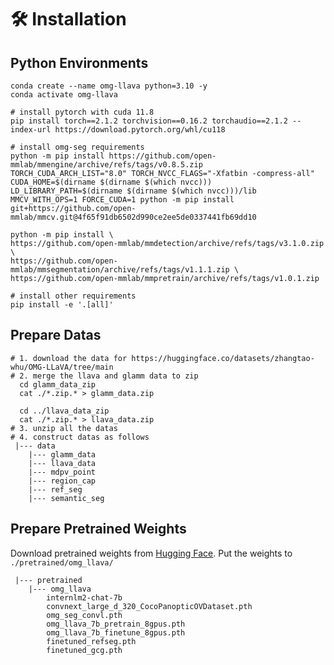 # 🛠️ Installation

## Python Environments
```commandline
conda create --name omg-llava python=3.10 -y
conda activate omg-llava

# install pytorch with cuda 11.8
pip install torch==2.1.2 torchvision==0.16.2 torchaudio==2.1.2 --index-url https://download.pytorch.org/whl/cu118

# install omg-seg requirements
python -m pip install https://github.com/open-mmlab/mmengine/archive/refs/tags/v0.8.5.zip
TORCH_CUDA_ARCH_LIST="8.0" TORCH_NVCC_FLAGS="-Xfatbin -compress-all" CUDA_HOME=$(dirname $(dirname $(which nvcc))) LD_LIBRARY_PATH=$(dirname $(dirname $(which nvcc)))/lib MMCV_WITH_OPS=1 FORCE_CUDA=1 python -m pip install git+https://github.com/open-mmlab/mmcv.git@4f65f91db6502d990ce2ee5de0337441fb69dd10

python -m pip install \
https://github.com/open-mmlab/mmdetection/archive/refs/tags/v3.1.0.zip \
https://github.com/open-mmlab/mmsegmentation/archive/refs/tags/v1.1.1.zip \
https://github.com/open-mmlab/mmpretrain/archive/refs/tags/v1.0.1.zip

# install other requirements
pip install -e '.[all]'
```

## Prepare Datas

```shell
# 1. download the data for https://huggingface.co/datasets/zhangtao-whu/OMG-LLaVA/tree/main
# 2. merge the llava and glamm data to zip
  cd glamm_data_zip 
  cat ./*.zip.* > glamm_data.zip
  
  cd ../llava_data_zip
  cat ./*.zip.* > llava_data.zip
# 3. unzip all the datas
# 4. construct datas as follows
 |--- data
    |--- glamm_data
    |--- llava_data
    |--- mdpv_point
    |--- region_cap
    |--- ref_seg
    |--- semantic_seg
```

## Prepare Pretrained Weights

Download pretrained weights from [Hugging Face](https://huggingface.co/zhangtao-whu/OMG-LLaVA/tree/main).
Put the weights to `./pretrained/omg_llava/`
```commandline
 |--- pretrained
    |--- omg_llava
        internlm2-chat-7b
        convnext_large_d_320_CocoPanopticOVDataset.pth
        omg_seg_convl.pth
        omg_llava_7b_pretrain_8gpus.pth
        omg_llava_7b_finetune_8gpus.pth
        finetuned_refseg.pth
        finetuned_gcg.pth
```


